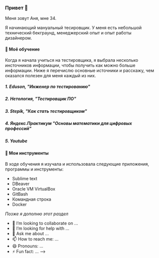 ### Привет 👋

Меня зовут Аня, мне 34.

Я начинающий мануальный тесировщик.
У меня есть небольшой технический бекграунд, менеджерский опыт и опыт работы дизайнером.

#### 🌱 Моё обучение 
Когда я начала учиться на тестировщика, я выбрала несколько инсточников информации, чтобы получить как можно больше информации. 
Ниже я перечислю основные источники и расскажу, чем оказался полезен для меня каждый из них.

##### 1. Eduson, "Инженер по тестированию"
##### 2. Нетология, "Тестировщик ПО"
##### 3. Stepik, "Как стать тестировщиком"
##### 4. Яндекс.Практикум "Основы математики для цифровых профессий"
##### 5. Youtube

#### 🚀 Мои инструменты
В ходе обучения я изучала и использовала следующие приложения, программы и инструменты:
- Sublime text
- DBeaver
- Oracle VM VirtualBox
- GitBash
- Командная строка
- Docker




_Позже я дополню этот раздел_
- 👯 I’m looking to collaborate on ...
- 🤔 I’m looking for help with ...
- 💬 Ask me about ...
- 📫 How to reach me: ...
- 😄 Pronouns: ...
- ⚡ Fun fact: ...
-->
